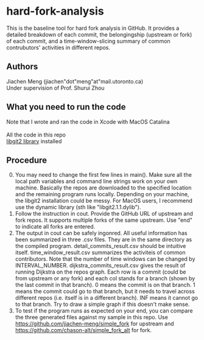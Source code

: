 # hard-fork-analysis
This is the baseline tool for hard fork analysis in GitHub.
It provides a detailed breakdown of each commit, the belongingship (upstream or fork) of each commit, and a time-window-slicing summary of common contrubutors' activities in different repos.

## Authors 
Jiachen Meng (jiachen"dot"meng"at"mail.utoronto.ca)\
Under supervision of Prof. Shurui Zhou

## What you need to run the code
Note that I wrote and ran the code in Xcode with MacOS Catalina\
\
All the code in this repo\
[libgit2 library](https://libgit2.org/) installed

## Procedure
0. You may need to change the first few lines in main(). Make sure all the local path variables and command line strings work on your own machine. Basically the repos are downloaded to the specified location and the remaining program runs locally. Depending on your machine, the libgit2 installation could be messy. For MacOS users, I recommend use the dynamic library (sth like "libgit2.1.1.dylib").
1. Follow the instruction in cout. Provide the GitHub URL of upstream and fork repos. It supports multiple forks of the same upstream. Use "end" to indicate all forks are entered.
2. The output in cout can be safely ingonred. All useful information has been summarized in three .csv files. They are in the same directory as the compiled program. detail_commits_result.csv should be intuitive itself. time_window_result.csv summarizes the activiteis of common contributors. Note that the number of time windows can be changed by INTERVAL_NUMBER. dijkstra_commits_result.csv gives the result of running Dijkstra on the repos graph. Each row is a commit (could be from upstream or any fork) and each col stands for a branch (shown by the last commit in that branch). 0 means the commit is on that branch. 1 means the commit could go to that branch, but it needs to travel across different repos (i.e. itself is in a different branch). INF means it cannot go to that branch. Try to draw a simple graph if this doesn't make sense.
3. To test if the program runs as expected on your end, you can compare the three generated files against my sample in this repo. Use https://github.com/jiachen-meng/simple_fork for upstream and https://github.com/chason-alt/simple_fork_alt for fork.
